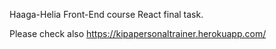 Haaga-Helia Front-End course React final task.

Please check also https://kipapersonaltrainer.herokuapp.com/
